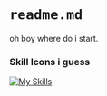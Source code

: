 # `readme.md`  
oh boy where do i start.  
### Skill Icons ~~i guess~~  
[![My Skills](https://skillicons.dev/icons?i=css,html,dotnet,raspberrypi,md&theme=light)](https://skillicons.dev)

